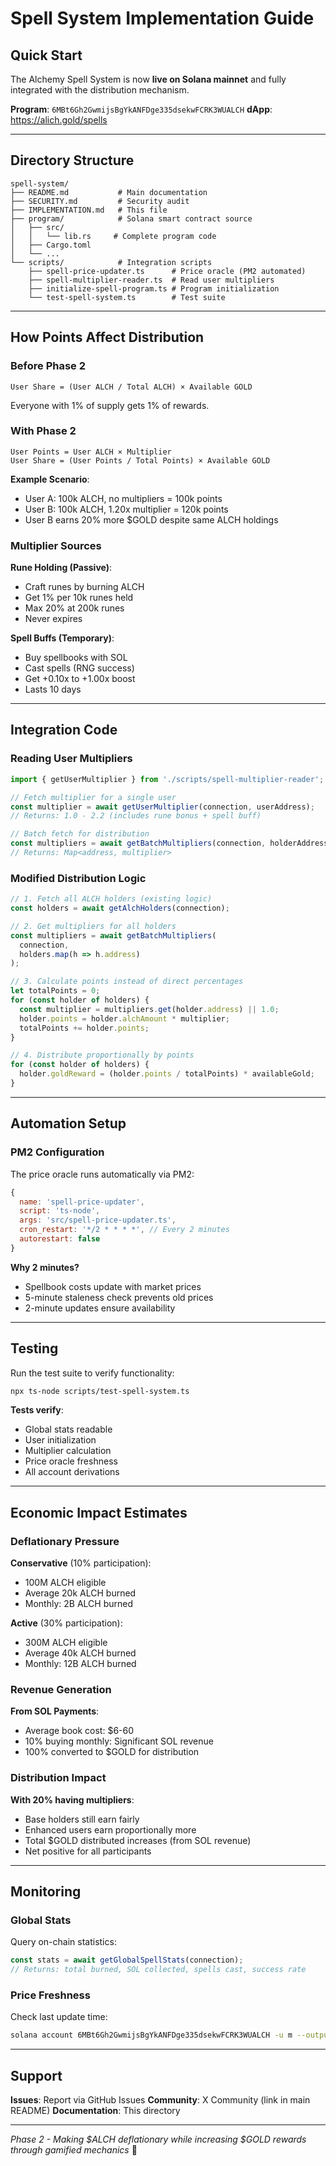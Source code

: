 # Spell System Implementation Guide

## Quick Start

The Alchemy Spell System is now **live on Solana mainnet** and fully integrated with the distribution mechanism.

**Program**: `6MBt6Gh2GwmijsBgYkANFDge335dsekwFCRK3WUALCH`
**dApp**: https://alich.gold/spells

---

## Directory Structure

```
spell-system/
├── README.md           # Main documentation
├── SECURITY.md         # Security audit
├── IMPLEMENTATION.md   # This file
├── program/            # Solana smart contract source
│   ├── src/
│   │   └── lib.rs     # Complete program code
│   ├── Cargo.toml
│   └── ...
└── scripts/            # Integration scripts
    ├── spell-price-updater.ts      # Price oracle (PM2 automated)
    ├── spell-multiplier-reader.ts  # Read user multipliers
    ├── initialize-spell-program.ts # Program initialization
    └── test-spell-system.ts        # Test suite
```

---

## How Points Affect Distribution

### Before Phase 2
```
User Share = (User ALCH / Total ALCH) × Available GOLD
```
Everyone with 1% of supply gets 1% of rewards.

### With Phase 2
```
User Points = User ALCH × Multiplier
User Share = (User Points / Total Points) × Available GOLD
```

**Example Scenario**:
- User A: 100k ALCH, no multipliers = 100k points
- User B: 100k ALCH, 1.20x multiplier = 120k points
- User B earns 20% more $GOLD despite same ALCH holdings

### Multiplier Sources

**Rune Holding (Passive)**:
- Craft runes by burning ALCH
- Get 1% per 10k runes held
- Max 20% at 200k runes
- Never expires

**Spell Buffs (Temporary)**:
- Buy spellbooks with SOL
- Cast spells (RNG success)
- Get +0.10x to +1.00x boost
- Lasts 10 days

---

## Integration Code

### Reading User Multipliers

```typescript
import { getUserMultiplier } from './scripts/spell-multiplier-reader';

// Fetch multiplier for a single user
const multiplier = await getUserMultiplier(connection, userAddress);
// Returns: 1.0 - 2.2 (includes rune bonus + spell buff)

// Batch fetch for distribution
const multipliers = await getBatchMultipliers(connection, holderAddresses);
// Returns: Map<address, multiplier>
```

### Modified Distribution Logic

```typescript
// 1. Fetch all ALCH holders (existing logic)
const holders = await getAlchHolders(connection);

// 2. Get multipliers for all holders
const multipliers = await getBatchMultipliers(
  connection, 
  holders.map(h => h.address)
);

// 3. Calculate points instead of direct percentages
let totalPoints = 0;
for (const holder of holders) {
  const multiplier = multipliers.get(holder.address) || 1.0;
  holder.points = holder.alchAmount * multiplier;
  totalPoints += holder.points;
}

// 4. Distribute proportionally by points
for (const holder of holders) {
  holder.goldReward = (holder.points / totalPoints) * availableGold;
}
```

---

## Automation Setup

### PM2 Configuration

The price oracle runs automatically via PM2:

```javascript
{
  name: 'spell-price-updater',
  script: 'ts-node',
  args: 'src/spell-price-updater.ts',
  cron_restart: '*/2 * * * *', // Every 2 minutes
  autorestart: false
}
```

**Why 2 minutes?**
- Spellbook costs update with market prices
- 5-minute staleness check prevents old prices
- 2-minute updates ensure availability

---

## Testing

Run the test suite to verify functionality:

```bash
npx ts-node scripts/test-spell-system.ts
```

**Tests verify**:
- Global stats readable
- User initialization
- Multiplier calculation
- Price oracle freshness
- All account derivations

---

## Economic Impact Estimates

### Deflationary Pressure
**Conservative** (10% participation):
- 100M ALCH eligible
- Average 20k ALCH burned
- Monthly: 2B ALCH burned

**Active** (30% participation):
- 300M ALCH eligible
- Average 40k ALCH burned
- Monthly: 12B ALCH burned

### Revenue Generation
**From SOL Payments**:
- Average book cost: $6-60
- 10% buying monthly: Significant SOL revenue
- 100% converted to $GOLD for distribution

### Distribution Impact
**With 20% having multipliers**:
- Base holders still earn fairly
- Enhanced users earn proportionally more
- Total $GOLD distributed increases (from SOL revenue)
- Net positive for all participants

---

## Monitoring

### Global Stats
Query on-chain statistics:
```typescript
const stats = await getGlobalSpellStats(connection);
// Returns: total burned, SOL collected, spells cast, success rate
```

### Price Freshness
Check last update time:
```bash
solana account 6MBt6Gh2GwmijsBgYkANFDge335dsekwFCRK3WUALCH -u m --output json
```

---

## Support

**Issues**: Report via GitHub Issues
**Community**: X Community (link in main README)
**Documentation**: This directory

---

*Phase 2 - Making $ALCH deflationary while increasing $GOLD rewards through gamified mechanics* 🧪
